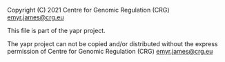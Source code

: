 Copyright (C) 2021 Centre for Genomic Regulation (CRG)  <emyr.james@crg.eu>

This file is part of the yapr project.

The yapr project can not be copied and/or distributed without the express
permission of Centre for Genomic Regulation (CRG)  <emyr.james@crg.eu>
